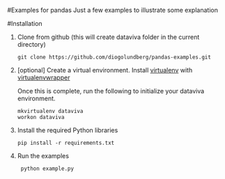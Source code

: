 #Examples for pandas
Just a few examples to illustrate some explanation

#Installation

1.  Clone from github (this will create dataviva folder in the current directory)

        git clone https://github.com/diogolundberg/pandas-examples.git
2.  [optional] Create a virtual environment. Install [virtualenv](https://pypi.python.org/pypi/virtualenv) with [virtualenvwrapper](http://virtualenvwrapper.readthedocs.org/en/latest/)

    Once this is complete, run the following to initialize your dataviva environment.


        mkvirtualenv dataviva
        workon dataviva
3.  Install the required Python libraries

        pip install -r requirements.txt

4. Run the examples

        python example.py
